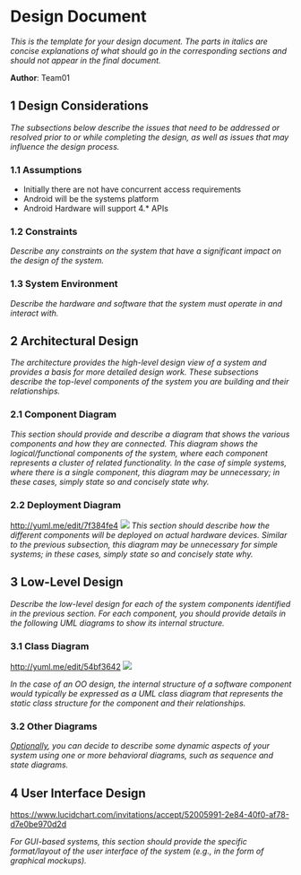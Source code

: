 # Design Document

*This is the template for your design document. The parts in italics are concise explanations of what should go in the corresponding sections and should not appear in the final document.*

**Author**: Team01 

## 1 Design Considerations

*The subsections below describe the issues that need to be addressed or resolved prior to or while completing the design, as well as issues that may influence the design process.*

### 1.1 Assumptions

  - Initially there are  not have concurrent access requirements
  - Android will be the systems platform
  - Android Hardware will support 4.* APIs

### 1.2 Constraints

*Describe any constraints on the system that have a significant impact on the design of the system.*

### 1.3 System Environment

*Describe the hardware and software that the system must operate in and interact with.*

## 2 Architectural Design

*The architecture provides the high-level design view of a system and provides a basis for more detailed design work. These subsections describe the top-level components of the system you are building and their relationships.*

### 2.1 Component Diagram

*This section should provide and describe a diagram that shows the various components and how they are connected. This diagram shows the logical/functional components of the system, where each component represents a cluster of related functionality. In the case of simple systems, where there is a single component, this diagram may be unnecessary; in these cases, simply state so and concisely state why.*

### 2.2 Deployment Diagram
http://yuml.me/edit/7f384fe4
![](http://yuml.me/7f384fe4)
*This section should describe how the different components will be deployed on actual hardware devices. Similar to the previous subsection, this diagram may be unnecessary for simple systems; in these cases, simply state so and concisely state why.*

## 3 Low-Level Design

*Describe the low-level design for each of the system components identified in the previous section. For each component, you should provide details in the following UML diagrams to show its internal structure.*

### 3.1 Class Diagram

http://yuml.me/edit/54bf3642
![](http://yuml.me/54bf3642)

*In the case of an OO design, the internal structure of a software component would typically be expressed as a UML class diagram that represents the static class structure for the component and their relationships.*

### 3.2 Other Diagrams

*<u>Optionally</u>, you can decide to describe some dynamic aspects of your system using one or more behavioral diagrams, such as sequence and state diagrams.*

## 4 User Interface Design
https://www.lucidchart.com/invitations/accept/52005991-2e84-40f0-af78-d7e0be970d2d

*For GUI-based systems, this section should provide the specific format/layout of the user interface of the system (e.g., in the form of graphical mockups).*

